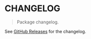 # CHANGELOG

> Package changelog.

See [GitHub Releases](https://github.com/stdlib-js/math-iter-special-log10/releases) for the changelog.